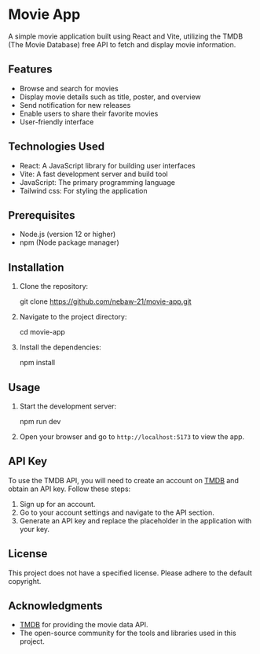 # Movie App

A simple movie application built using React and Vite, utilizing the TMDB (The Movie Database) free API to fetch and display movie information.

## Features

- Browse and search for movies
- Display movie details such as title, poster, and overview
- Send notification for new releases
- Enable users to share their favorite movies
- User-friendly interface

## Technologies Used

- React: A JavaScript library for building user interfaces
- Vite: A fast development server and build tool
- JavaScript: The primary programming language
- Tailwind css: For styling the application

## Prerequisites

- Node.js (version 12 or higher)
- npm (Node package manager)

## Installation

1. Clone the repository:
    
    git clone https://github.com/nebaw-21/movie-app.git
    
2. Navigate to the project directory:
    
    cd movie-app
    
3. Install the dependencies:
    
    npm install
    

## Usage

1. Start the development server:
    
    npm run dev
    
2. Open your browser and go to `http://localhost:5173` to view the app.

## API Key

To use the TMDB API, you will need to create an account on [TMDB](https://www.themoviedb.org/) and obtain an API key. Follow these steps:

1. Sign up for an account.
2. Go to your account settings and navigate to the API section.
3. Generate an API key and replace the placeholder in the application with your key.

## License

This project does not have a specified license. Please adhere to the default copyright.

## Acknowledgments

- [TMDB](https://www.themoviedb.org/) for providing the movie data API.
- The open-source community for the tools and libraries used in this project.
